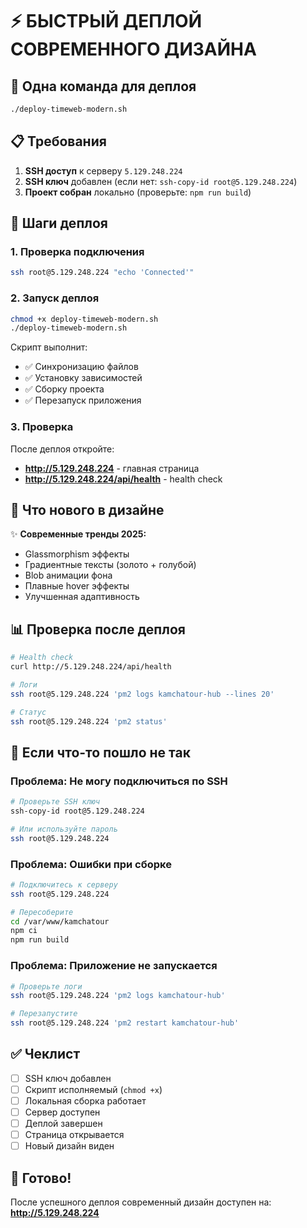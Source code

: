 # ⚡ БЫСТРЫЙ ДЕПЛОЙ СОВРЕМЕННОГО ДИЗАЙНА

## 🎯 Одна команда для деплоя

```bash
./deploy-timeweb-modern.sh
```

## 📋 Требования

1. **SSH доступ** к серверу `5.129.248.224`
2. **SSH ключ** добавлен (если нет: `ssh-copy-id root@5.129.248.224`)
3. **Проект собран** локально (проверьте: `npm run build`)

## 🚀 Шаги деплоя

### 1. Проверка подключения

```bash
ssh root@5.129.248.224 "echo 'Connected'"
```

### 2. Запуск деплоя

```bash
chmod +x deploy-timeweb-modern.sh
./deploy-timeweb-modern.sh
```

Скрипт выполнит:
- ✅ Синхронизацию файлов
- ✅ Установку зависимостей
- ✅ Сборку проекта
- ✅ Перезапуск приложения

### 3. Проверка

После деплоя откройте:
- **http://5.129.248.224** - главная страница
- **http://5.129.248.224/api/health** - health check

## 🎨 Что нового в дизайне

✨ **Современные тренды 2025:**
- Glassmorphism эффекты
- Градиентные тексты (золото + голубой)
- Blob анимации фона
- Плавные hover эффекты
- Улучшенная адаптивность

## 📊 Проверка после деплоя

```bash
# Health check
curl http://5.129.248.224/api/health

# Логи
ssh root@5.129.248.224 'pm2 logs kamchatour-hub --lines 20'

# Статус
ssh root@5.129.248.224 'pm2 status'
```

## 🔧 Если что-то пошло не так

### Проблема: Не могу подключиться по SSH

```bash
# Проверьте SSH ключ
ssh-copy-id root@5.129.248.224

# Или используйте пароль
ssh root@5.129.248.224
```

### Проблема: Ошибки при сборке

```bash
# Подключитесь к серверу
ssh root@5.129.248.224

# Пересоберите
cd /var/www/kamchatour
npm ci
npm run build
```

### Проблема: Приложение не запускается

```bash
# Проверьте логи
ssh root@5.129.248.224 'pm2 logs kamchatour-hub'

# Перезапустите
ssh root@5.129.248.224 'pm2 restart kamchatour-hub'
```

## ✅ Чеклист

- [ ] SSH ключ добавлен
- [ ] Скрипт исполняемый (`chmod +x`)
- [ ] Локальная сборка работает
- [ ] Сервер доступен
- [ ] Деплой завершен
- [ ] Страница открывается
- [ ] Новый дизайн виден

## 🎉 Готово!

После успешного деплоя современный дизайн доступен на:
**http://5.129.248.224**
